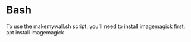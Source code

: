 # Bash

To use the makemywall.sh script, you'll need to install imagemagick first:
apt install imagemagick
